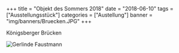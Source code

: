 +++
title = "Objekt des Sommers 2018"
date = "2018-06-10"
tags = ["Ausstellungsstück"]
categories = ["Austellung"]
banner = "img/banners/Bruecken.JPG"
+++

Königsberger Brücken

![Gerlinde Faustmann](/img/banners/Bruecken.JPG)
